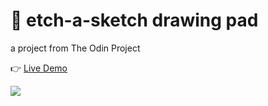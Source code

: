 # 🌱 etch-a-sketch drawing pad

a project from The Odin Project

👉 [Live Demo](https://thanh-luan-nguyen.github.io/etch-a-sketch/)

<img src="https://github.com/thanh-luan-nguyen/thanh-luan-nguyen/blob/main/project_preview_gifs/theOdinProject/etch-a-sketch.gif"/>

